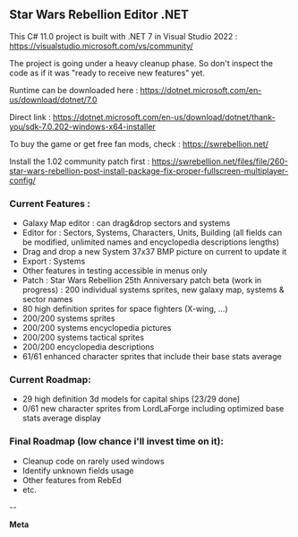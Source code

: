 ## Star Wars Rebellion Editor .NET

This C# 11.0 project is built with .NET 7 in Visual Studio 2022 : https://visualstudio.microsoft.com/vs/community/

The project is going under a heavy cleanup phase. So don't inspect the code as if it was "ready to receive new features" yet.

Runtime can be downloaded here : https://dotnet.microsoft.com/en-us/download/dotnet/7.0

Direct link : https://dotnet.microsoft.com/en-us/download/dotnet/thank-you/sdk-7.0.202-windows-x64-installer

To buy the game or get free fan mods, check : https://swrebellion.net/

Install the 1.02 community patch first : https://swrebellion.net/files/file/260-star-wars-rebellion-post-install-package-fix-proper-fullscreen-multiplayer-config/

### Current Features :
* Galaxy Map editor : can drag&drop sectors and systems
* Editor for : Sectors, Systems, Characters, Units, Building (all fields can be modified, unlimited names and encyclopedia descriptions lengths)
* Drag and drop a new System 37x37 BMP picture on current to update it
* Export : Systems
* Other features in testing accessible in menus only
* Patch : Star Wars Rebellion 25th Anniversary patch beta (work in progress) : 200 individual systems sprites, new galaxy map, systems & sector names
* 80 high definition sprites for space fighters (X-wing, ...)
* 200/200 systems sprites
* 200/200 systems encyclopedia pictures
* 200/200 systems tactical sprites
* 200/200 encyclopedia descriptions
* 61/61 enhanced character sprites that include their base stats average

### Current Roadmap:
* 29 high definition 3d models for capital ships (23/29 done)
* 0/61 new character sprites from LordLaForge including optimized base stats average display

### Final Roadmap (low chance i'll invest time on it):
* Cleanup code on rarely used windows
* Identify unknown fields usage
* Other features from RebEd
* etc.

--

**Meta**
